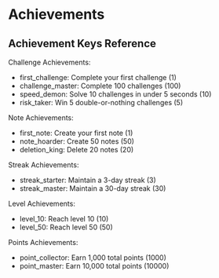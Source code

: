 # Achievements

## Achievement Keys Reference

Challenge Achievements:

- first_challenge: Complete your first challenge (1)
- challenge_master: Complete 100 challenges (100)
- speed_demon: Solve 10 challenges in under 5 seconds (10)
- risk_taker: Win 5 double-or-nothing challenges (5)

Note Achievements:

- first_note: Create your first note (1)
- note_hoarder: Create 50 notes (50)
- deletion_king: Delete 20 notes (20)

Streak Achievements:

- streak_starter: Maintain a 3-day streak (3)
- streak_master: Maintain a 30-day streak (30)

Level Achievements:

- level_10: Reach level 10 (10)
- level_50: Reach level 50 (50)

Points Achievements:

- point_collector: Earn 1,000 total points (1000)
- point_master: Earn 10,000 total points (10000)
